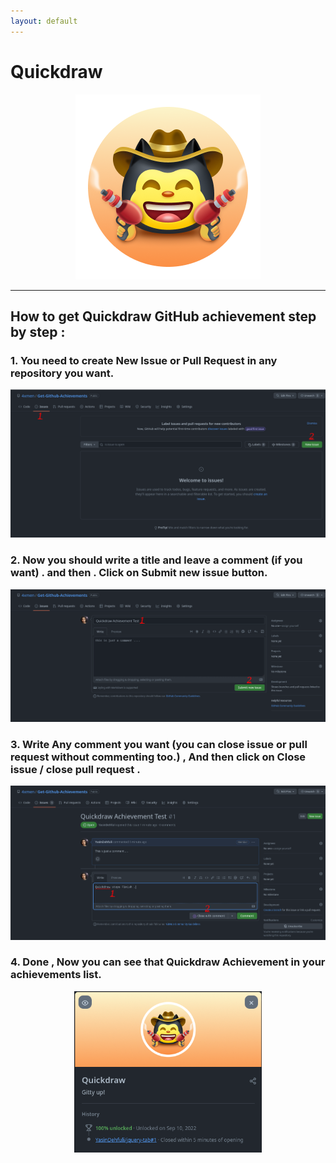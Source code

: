 ```yaml
---
layout: default
---
```


# Quickdraw

<div align="center"  >

<img width="296" src="../badges/Quickdraw.png" alt="QuickDraw-Pin">
</div>

<hr>

## How to get Quickdraw GitHub achievement step by step :

### 1. You need to create New Issue or Pull Request in any repository you want.

<div align="center">
<img width="700" src="../img/quickdraw/quickdraw-step1.png" alt="quickdraw-step1.png">
</div>

### 2. Now you should write a title and leave a comment (if you want) . and then . Click on Submit new issue button.

<div align="center">
<img width="700" src="../img/quickdraw/quickdraw-step2.png" alt="quickdraw-step2.png">
</div>

### 3. Write Any comment you want (you can close issue or pull request without commenting too.) , And then click on Close issue / close pull request . 

<div align="center">
<img width="700" src="../img/quickdraw/quickdraw-step3.png" alt="quickdraw-step3.png">
</div>

### 4. Done , Now you can see that Quickdraw Achievement in your achievements list.

<div align="center">
<img width="300" src="../img/quickdraw/quickdraw-step4.png" alt="quickdraw-step4.png">
</div>
